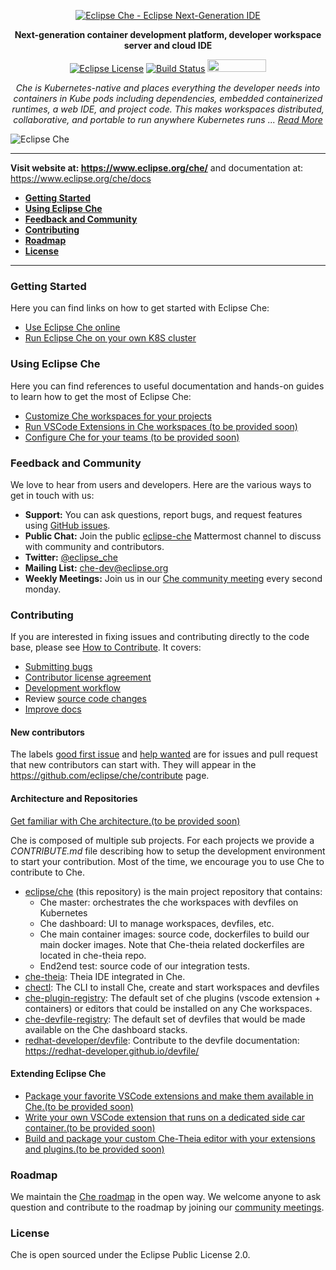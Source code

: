 <div id="header" align="center">

[![Eclipse Che - Eclipse Next-Generation IDE](https://raw.githubusercontent.com/eclipse/che/assets/eclipseche.png)](
https://www.eclipse.org/che/)

**Next-generation container development platform, developer workspace server and cloud IDE**

[![Eclipse License](https://img.shields.io/badge/license-Eclipse-brightgreen.svg)](https://github.com/codenvy/che/blob/master/LICENSE)
[![Build Status](https://ci.codenvycorp.com/buildStatus/icon?job=che-master-ci)](https://ci.codenvycorp.com/job/che-master-ci)
<a href="https://sonarcloud.io/dashboard?id=org.eclipse.che%3Ache-parent%3Amaster">
<img src="https://sonarcloud.io/images/project_badges/sonarcloud-black.svg" width="94" height="20" href="" />
</a>

*Che is Kubernetes-native and places everything the developer needs into containers in Kube pods including dependencies, embedded containerized runtimes, a web IDE, and project code. This makes workspaces distributed, collaborative, and portable to run anywhere Kubernetes runs ... [Read More](https://www.eclipse.org/che/features/)*

</div>

![Eclipse Che](https://www.eclipse.org/che/images/hero-technology-v2@2x.png "Eclipse Che")

---

**Visit website at: https://www.eclipse.org/che/** and documentation at: https://www.eclipse.org/che/docs

- [**Getting Started**](#getting-started)
- [**Using Eclipse Che**](#using-eclipse-che)
- [**Feedback and Community**](#feedback-and-community)
- [**Contributing**](#contributing)
- [**Roadmap**](#roadmap)
- [**License**](#license)

---

### Getting Started
Here you can find links on how to get started with Eclipse Che:
- [Use Eclipse Che online](https://www.eclipse.org/che/getting-started/cloud/)
- [Run Eclipse Che on your own K8S cluster](https://www.eclipse.org/che/docs/che-7/che-quick-starts.html#running-che-locally_che-quick-starts)


### Using Eclipse Che
Here you can find references to useful documentation and hands-on guides to learn how to get the most of Eclipse Che:
- [Customize Che workspaces for your projects](https://www.eclipse.org/che/docs/che-7/using-developer-environments-workspaces.html#starting-a-workspace-with-a-devfile_making-a-workspace-portable-using-a-devfile)
- [Run VSCode Extensions in Che workspaces (to be provided soon)]()
- [Configure Che for your teams (to be provided soon)]()


### Feedback and Community
We love to hear from users and developers. Here are the various ways to get in touch with us:
* **Support:** You can ask questions, report bugs, and request features using [GitHub issues](https://github.com/eclipse/che/issues).
* **Public Chat:** Join the public [eclipse-che](https://mattermost.eclipse.org/eclipse/channels/eclipse-che) Mattermost channel to discuss with community and contributors.
* **Twitter:** [@eclipse_che](https://twitter.com/eclipse_che)
* **Mailing List:** [che-dev@eclipse.org](https://accounts.eclipse.org/mailing-list/che-dev)
* **Weekly Meetings:** Join us in our [Che community meeting](https://github.com/eclipse/che/wiki/Che-Dev-Meetings) every second monday.


### Contributing
If you are interested in fixing issues and contributing directly to the code base, please see [How to Contribute](https://github.com/eclipse/che/wiki/How-To-Contribute). It covers:
- [Submitting bugs](https://github.com/eclipse/che/wiki/Submitting-Bugs-and-Suggestions)
- [Contributor license agreement](https://github.com/eclipse/che/wiki/Eclipse-Contributor-Agreement)
- [Development workflow]()
- Review [source code changes](https://github.com/eclipse/che/pulls)
- [Improve docs](https://github.com/eclipse/che-docs)


#### New contributors
The labels [good first issue](https://github.com/eclipse/che/labels/good%20first%20issue)
and [help wanted](https://github.com/eclipse/che/labels/help%20wanted) are for issues and pull request that new contributors can start with. They will appear in the https://github.com/eclipse/che/contribute page.


#### Architecture and Repositories
[Get familiar with Che architecture.(to be provided soon)]()

Che is composed of multiple sub projects. For each projects we provide a *CONTRIBUTE.md* file describing how to setup the development environment to start your contribution. Most of the time, we encourage you to use Che to contribute to Che.

- [eclipse/che](https://github.com/eclipse/che) (this repository) is the main project repository that contains:
   - Che master: orchestrates the che workspaces with devfiles on Kubernetes
   - Che dashboard: UI to manage workspaces, devfiles, etc.
   - Che main container images: source code, dockerfiles to build our main docker images. Note that Che-theia related dockerfiles are located in che-theia repo.
   - End2end test: source code of our integration tests.
- [che-theia](https://github.com/eclipse/che-theia): Theia IDE integrated in Che.
- [chectl](https://github.com/che-incubator/chectl): The CLI to install Che, create and start workspaces and devfiles
- [che-plugin-registry](https://github.com/eclipse/che-plugin-registry): The default set of che plugins (vscode extension + containers) or editors that could be installed on any Che workspaces.
- [che-devfile-registry](https://github.com/eclipse/che-devfile-registry): The default set of devfiles that would be made available on the Che dashboard stacks.
- [redhat-developer/devfile](https://github.com/redhat-developer/devfile): Contribute to the devfile documentation: https://redhat-developer.github.io/devfile/


#### Extending Eclipse Che

- [Package your favorite VSCode extensions and make them available in Che.(to be provided soon)]()
- [Write your own VSCode extension that runs on a dedicated side car container.(to be provided soon)]()
- [Build and package your custom Che-Theia editor with your extensions and plugins.(to be provided soon)]()

### Roadmap
We maintain the [Che roadmap](https://github.com/eclipse/che/wiki/Roadmap) in the open way. We welcome anyone to ask question and contribute to the roadmap by joining our [community meetings](https://github.com/eclipse/che/wiki/Che-Dev-Meetings).


### License
Che is open sourced under the Eclipse Public License 2.0.
